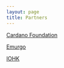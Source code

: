 ```yaml
---
layout: page
title: Partners
---
```


[Cardano Foundation](https://cardanofoundation.org/)

[Emurgo](https://emurgo.io/)

[IOHK](https://iohk.io/)
